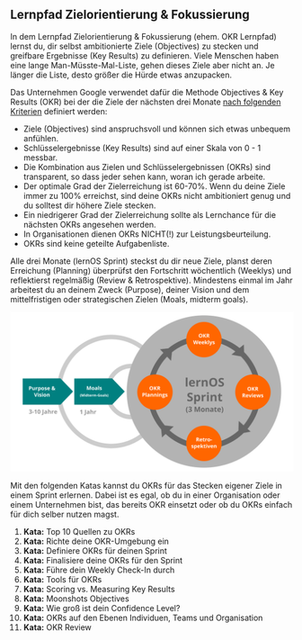 ## Lernpfad Zielorientierung & Fokussierung

In dem Lernpfad Zielorientierung & Fokussierung (ehem. OKR Lernpfad) lernst du, dir selbst ambitionierte Ziele (Objectives) zu stecken und greifbare Ergebnisse (Key Results) zu definieren. Viele Menschen haben eine lange Man-Müsste-Mal-Liste, gehen dieses Ziele aber nicht an. Je länger die Liste, desto größer die Hürde etwas anzupacken.

Das Unternehmen Google verwendet dafür die Methode Objectives & Key Results (OKR) bei der die Ziele der nächsten drei Monate [nach folgenden Kriterien](https://rework.withgoogle.com/guides/set-goals-with-okrs/steps/introduction/) definiert werden:

* Ziele (Objectives) sind anspruchsvoll und können sich etwas unbequem anfühlen.
* Schlüsselergebnisse (Key Results) sind auf einer Skala von 0 - 1 messbar.
* Die Kombination aus Zielen und Schlüsselergebnissen (OKRs) sind transparent, so dass jeder sehen kann, woran ich gerade arbeite.
* Der optimale Grad der Zielerreichung ist 60-70%. Wenn du deine Ziele immer zu 100% erreichst, sind deine OKRs nicht ambitioniert genug und du solltest dir höhere Ziele stecken.
* Ein niedrigerer Grad der Zielerreichung sollte als Lernchance für die nächsten OKRs angesehen werden.
* In Organisationen dienen OKRs NICHT(!) zur Leistungsbeurteilung.
* OKRs sind keine geteilte Aufgabenliste.

Alle drei Monate (lernOS Sprint) steckst du dir neue Ziele, planst deren Erreichung (Planning) überprüfst den Fortschritt wöchentlich (Weeklys) und reflektierst regelmäßig (Review & Retrospektive). Mindestens einmal im Jahr arbeitest du an deinem Zweck (Purpose), deiner Vision und dem mittelfristigen oder strategischen Zielen (Moals, midterm goals).

![Der OKR-Zyklus in einem lernOS Sprint (Quelle: [Der OKR-Guide](https://www.die-agilen.de/fileadmin/downloads/okr-guide-free.pdf), eigene Darstellung)](./images/lernOS-OKR-zyklus.png)

Mit den folgenden Katas kannst du OKRs für das Stecken eigener Ziele in einem Sprint erlernen. Dabei ist es egal, ob du in einer Organisation oder einem Unternehmen bist, das bereits OKR einsetzt oder ob du OKRs einfach für dich selber nutzen magst.

1. **Kata:** Top 10 Quellen zu OKRs
2. **Kata:** Richte deine OKR-Umgebung ein
3. **Kata:** Definiere OKRs für deinen Sprint
4. **Kata:** Finalisiere deine OKRs für den Sprint
5. **Kata:** Führe dein Weekly Check-In durch
6. **Kata:** Tools für OKRs
7. **Kata:** Scoring vs. Measuring Key Results
8. **Kata:** Moonshots Objectives
9. **Kata:** Wie groß ist dein Confidence Level?
10. **Kata:** OKRs auf den Ebenen Individuen, Teams und Organisation
11. **Kata:** OKR Review

